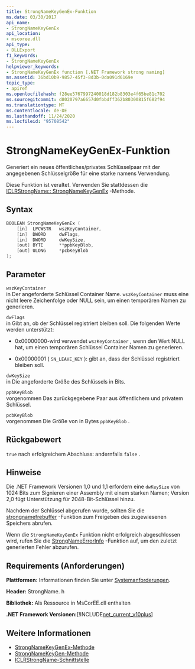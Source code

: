```yaml
---
title: StrongNameKeyGenEx-Funktion
ms.date: 03/30/2017
api_name:
- StrongNameKeyGenEx
api_location:
- mscoree.dll
api_type:
- DLLExport
f1_keywords:
- StrongNameKeyGenEx
helpviewer_keywords:
- StrongNameKeyGenEx function [.NET Framework strong naming]
ms.assetid: 36bd10b9-9857-45f3-8d3b-0da091d6169e
topic_type:
- apiref
ms.openlocfilehash: f28ee5767997240018d182b8303e4f65be81c702
ms.sourcegitcommit: d8020797a6657d0fbbdff362b80300815f682f94
ms.translationtype: MT
ms.contentlocale: de-DE
ms.lasthandoff: 11/24/2020
ms.locfileid: "95708542"
---
```

# <a name="strongnamekeygenex-function"></a>StrongNameKeyGenEx-Funktion

Generiert ein neues öffentliches/privates Schlüsselpaar mit der angegebenen Schlüsselgröße für eine starke namens Verwendung.  
  
 Diese Funktion ist veraltet. Verwenden Sie stattdessen die [ICLRStrongName:: StrongNameKeyGenEx](../hosting/iclrstrongname-strongnamekeygenex-method.md) -Methode.  
  
## <a name="syntax"></a>Syntax  
  
```cpp  
BOOLEAN StrongNameKeyGenEx (  
    [in]  LPCWSTR   wszKeyContainer,  
    [in]  DWORD     dwFlags,  
    [in]  DWORD     dwKeySize,  
    [out] BYTE      **ppbKeyBlob,  
    [out] ULONG     *pcbKeyBlob  
);  
```  
  
## <a name="parameters"></a>Parameter  

 `wszKeyContainer`  
 in Der angeforderte Schlüssel Container Name. `wszKeyContainer` muss eine nicht leere Zeichenfolge oder NULL sein, um einen temporären Namen zu generieren.  
  
 `dwFlags`  
 in Gibt an, ob der Schlüssel registriert bleiben soll. Die folgenden Werte werden unterstützt:  
  
- 0x00000000-wird verwendet `wszKeyContainer` , wenn den Wert NULL hat, um einen temporären Schlüssel Container Namen zu generieren.  
  
- 0x00000001 ( `SN_LEAVE_KEY` ): gibt an, dass der Schlüssel registriert bleiben soll.  
  
 `dwKeySize`  
 in Die angeforderte Größe des Schlüssels in Bits.  
  
 `ppbKeyBlob`  
 vorgenommen Das zurückgegebene Paar aus öffentlichem und privatem Schlüssel.  
  
 `pcbKeyBlob`  
 vorgenommen Die Größe von in Bytes `ppbKeyBlob` .  
  
## <a name="return-value"></a>Rückgabewert  

 `true` nach erfolgreichem Abschluss: andernfalls `false` .  
  
## <a name="remarks"></a>Hinweise  

 Die .NET Framework Versionen 1,0 und 1,1 erfordern eine `dwKeySize` von 1024 Bits zum Signieren einer Assembly mit einem starken Namen; Version 2,0 fügt Unterstützung für 2048-Bit-Schlüssel hinzu.  
  
 Nachdem der Schlüssel abgerufen wurde, sollten Sie die [strongnamefrebuffer](strongnamefreebuffer-function.md) -Funktion zum Freigeben des zugewiesenen Speichers abrufen.  
  
 Wenn die `StrongNameKeyGenEx` Funktion nicht erfolgreich abgeschlossen wird, rufen Sie die [StrongNameErrorInfo](strongnameerrorinfo-function.md) -Funktion auf, um den zuletzt generierten Fehler abzurufen.  
  
## <a name="requirements"></a>Requirements (Anforderungen)  

 **Plattformen:** Informationen finden Sie unter [Systemanforderungen](../../get-started/system-requirements.md).  
  
 **Header:** StrongName. h  
  
 **Bibliothek:** Als Ressource in MsCorEE.dll enthalten  
  
 **.NET Framework Versionen:**[!INCLUDE[net_current_v10plus](../../../../includes/net-current-v10plus-md.md)]  
  
## <a name="see-also"></a>Weitere Informationen

- [StrongNameKeyGenEx-Methode](../hosting/iclrstrongname-strongnamekeygenex-method.md)
- [StrongNameKeyGen-Methode](../hosting/iclrstrongname-strongnamekeygen-method.md)
- [ICLRStrongName-Schnittstelle](../hosting/iclrstrongname-interface.md)
